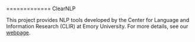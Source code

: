 =============
ClearNLP

This project provides NLP tools developed by the Center for Language and Information Research (CLIR) at Emory University.  For more details, see our <a target="_blank" href="http://www.clearnlp.com">webpage</a>.